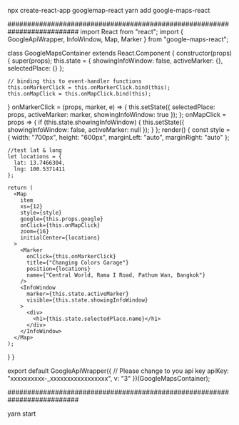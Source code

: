 npx create-react-app googlemap-react
yarn add google-maps-react

##########################################################################
import React from "react";
import { GoogleApiWrapper, InfoWindow, Map, Marker } from "google-maps-react";

class GoogleMapsContainer extends React.Component {
  constructor(props) {
    super(props);
    this.state = {
      showingInfoWindow: false,
      activeMarker: {},
      selectedPlace: {}
    };

    // binding this to event-handler functions
    this.onMarkerClick = this.onMarkerClick.bind(this);
    this.onMapClick = this.onMapClick.bind(this);
  }
  onMarkerClick = (props, marker, e) => {
    this.setState({
      selectedPlace: props,
      activeMarker: marker,
      showingInfoWindow: true
    });
  };
  onMapClick = props => {
    if (this.state.showingInfoWindow) {
      this.setState({
        showingInfoWindow: false,
        activeMarker: null
      });
    }
  };
  render() {
    const style = {
      width: "700px",
      height: "600px",
      marginLeft: "auto",
      marginRight: "auto"
    };

    //test lat & long
    let locations = {
      lat: 13.7466304,
      lng: 100.5371411
    };

    return (
      <Map
        item
        xs={12}
        style={style}
        google={this.props.google}
        onClick={this.onMapClick}
        zoom={16}
        initialCenter={locations}
      >
        <Marker
          onClick={this.onMarkerClick}
          title={"Changing Colors Garage"}
          position={locations}
          name={"Central World, Rama I Road, Pathum Wan, Bangkok"}
        />
        <InfoWindow
          marker={this.state.activeMarker}
          visible={this.state.showingInfoWindow}
        >
          <div>
            <h1>{this.state.selectedPlace.name}</h1>
          </div>
        </InfoWindow>
      </Map>
    );
  }
}

export default GoogleApiWrapper({
  // Please change to you api key 
  apiKey: "xxxxxxxxxx-_xxxxxxxxxxxxxxxxx",
  v: "3"
})(GoogleMapsContainer);

##########################################################################


yarn start
